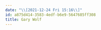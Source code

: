 ```yaml
---
date: "\\[2021-12-24 Fri 15:16\\]"
id: a875d414-3583-4edf-b6e9-5647685ff308
title: Gary Wolf
---
```


